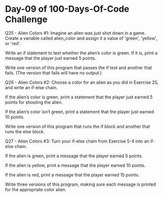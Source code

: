 # Day-09 of 100-Days-Of-Code Challenge
Q25 - Alien Colors #1: Imagine an alien was just shot down in a game. Create a variable called alien_color and assign it a value of 'green', 'yellow', or 'red'.

Write an if statement to test whether the alien’s color is green. If it is, print a message that the player just earned 5 points.

Write one version of this program that passes the if test and another that fails. (The version that fails will have no output.)

Q26 - Alien Colors #2: Choose a color for an alien as you did in Exercise 25, and write an if-else chain.

If the alien’s color is green, print a statement that the player just earned 5 points for shooting the alien.

If the alien’s color isn’t green, print a statement that the player just earned 10 points.

Write one version of this program that runs the if block and another that runs the else block.

Q27 - Alien Colors #3: Turn your if-else chain from Exercise 5-4 into an if-else chain.

If the alien is green, print a message that the player earned 5 points.

If the alien is yellow, print a message that the player earned 10 points.

If the alien is red, print a message that the player earned 15 points.

Write three versions of this program, making sure each message is printed for the appropriate color alien.